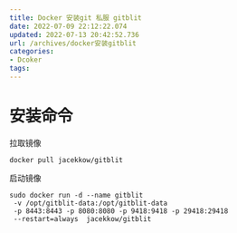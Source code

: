 ```yaml
---
title: Docker 安装git 私服 gitblit
date: 2022-07-09 22:12:22.074
updated: 2022-07-13 20:42:52.736
url: /archives/docker安装gitblit
categories: 
- Dcoker
tags: 
---
```


# 安装命令

拉取镜像
```
docker pull jacekkow/gitblit
```

启动镜像
```
sudo docker run -d --name gitblit 
 -v /opt/gitblit-data:/opt/gitblit-data
 -p 8443:8443 -p 8080:8080 -p 9418:9418 -p 29418:29418 
 --restart=always  jacekkow/gitblit

```